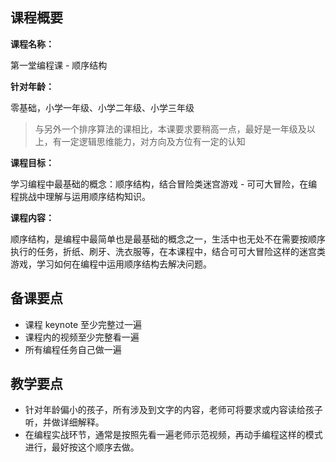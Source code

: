 ## 课程概要

**课程名称：**

第一堂编程课 - 顺序结构

**针对年龄：**

零基础，小学一年级、小学二年级、小学三年级

> 与另外一个排序算法的课相比，本课要求要稍高一点，最好是一年级及以上，有一定逻辑思维能力，对方向及方位有一定的认知

**课程目标：**

学习编程中最基础的概念：顺序结构，结合冒险类迷宫游戏 - 可可大冒险，在编程挑战中理解与运用顺序结构知识。

**课程内容：**

顺序结构，是编程中最简单也是最基础的概念之一，生活中也无处不在需要按顺序执行的任务，折纸、刷牙、洗衣服等，在本课程中，结合可可大冒险这样的迷宫类游戏，学习如何在编程中运用顺序结构去解决问题。

## 备课要点

- 课程 keynote 至少完整过一遍
- 课程内的视频至少完整看一遍
- 所有编程任务自己做一遍

## 教学要点

- 针对年龄偏小的孩子，所有涉及到文字的内容，老师可将要求或内容读给孩子听，并做详细解释。
- 在编程实战环节，通常是按照先看一遍老师示范视频，再动手编程这样的模式进行，最好按这个顺序去做。